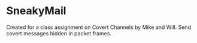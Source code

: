 # SneakyMail
Created for a class assignment on Covert Channels by Mike and Will. 
Send covert messages hidden in packet frames.

